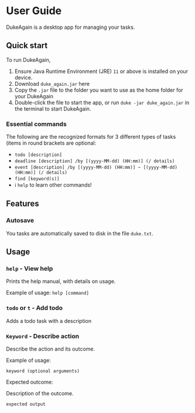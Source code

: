 # User Guide

DukeAgain is a desktop app for managing your tasks.

## Quick start
To run DukeAgain, 

1. Ensure Java Runtime Environment (JRE) `11` or above is installed on your device.
2. Download `duke_again.jar` here
3. Copy the `.jar` file to the folder you want to use as the home folder for your DukeAgain
4. Double-click the file to start the app, or run `duke -jar duke_again.jar` in the terminal to start DukeAgain.

### Essential commands

The following are the recognized formats for 3 different types of tasks (items in round brackets are optional:

- `todo [description]`
- `deadline [description] /by [(yyyy-MM-dd) (HH:mm)] (/ details)`
- `event [description] /by [(yyyy-MM-dd) (HH:mm)] ~ [(yyyy-MM-dd) (HH:mm)] (/ details)`
- `find [keyword(s)]`
- ℹ️ `help` to learn other commands! 

## 

## Features 

### Autosave

You tasks are automatically saved to disk in the file `duke.txt`.

## Usage

### `help` - View help

Prints the help manual, with details on usage.

Example of usage: `help [command]`

### `todo` or `t` - Add todo

Adds a todo task with a description 

### `Keyword` - Describe action

Describe the action and its outcome.

Example of usage: 

`keyword (optional arguments)`

Expected outcome:

Description of the outcome.

```
expected output
```
